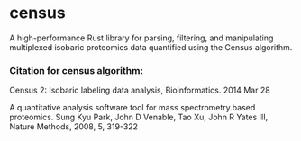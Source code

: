 # census

A high-performance Rust library for parsing, filtering, and manipulating multiplexed isobaric proteomics data quantified using the Census algorithm.


### Citation for census algorithm:

Census 2: Isobaric labeling data analysis, Bioinformatics. 2014 Mar 28

A quantitative analysis software tool for mass spectrometry.based proteomics. Sung Kyu Park, John D Venable, Tao Xu, John R Yates III, Nature Methods, 2008, 5, 319-322
